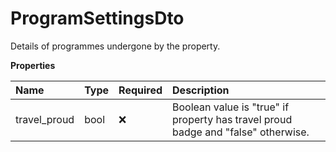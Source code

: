 # ProgramSettingsDto

Details of programmes undergone by the property.

**Properties**

| Name         | Type | Required | Description                                                                       |
| :----------- | :--- | :------- | :-------------------------------------------------------------------------------- |
| travel_proud | bool | ❌       | Boolean value is "true" if property has travel proud badge and "false" otherwise. |

<!-- This file was generated by liblab | https://liblab.com/ -->
